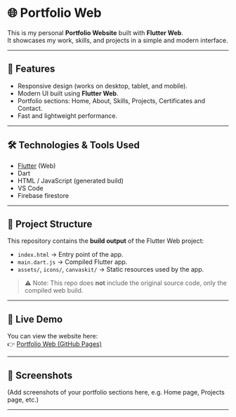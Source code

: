 # 🌐 Portfolio Web

This is my personal **Portfolio Website** built with **Flutter Web**.  
It showcases my work, skills, and projects in a simple and modern interface.  

---

## 🚀 Features
- Responsive design (works on desktop, tablet, and mobile).  
- Modern UI built using **Flutter Web**.  
- Portfolio sections: Home, About, Skills, Projects, Certificates and Contact.  
- Fast and lightweight performance.  

---

## 🛠️ Technologies & Tools Used
- [Flutter](https://flutter.dev/) (Web)  
- Dart  
- HTML / JavaScript (generated build)
-  VS Code
-  Firebase firestore

---

## 📂 Project Structure
This repository contains the **build output** of the Flutter Web project:
- `index.html` → Entry point of the app.  
- `main.dart.js` → Compiled Flutter app.  
- `assets/`, `icons/`, `canvaskit/` → Static resources used by the app.  

> ⚠️ Note: This repo does **not** include the original source code, only the compiled web build.  

---

## 🔗 Live Demo
You can view the website here:  
👉 [Portfolio Web (GitHub Pages)](https://mohammed-a-abdullah.github.io/portfolio_web/)  

---

## 📸 Screenshots
(Add screenshots of your portfolio sections here, e.g. Home page, Projects page, etc.)  

---


